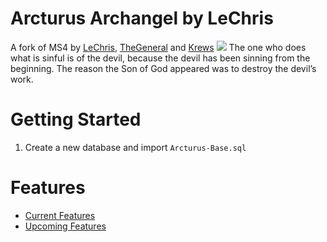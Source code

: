 # Arcturus Archangel by LeChris
A fork of MS4 by [LeChris](https://github.com/80O/habbo-hotel), [TheGeneral](https://github.com/80O/) and [Krews](https://git.krews.org/morningstar/Arcturus-Community)
<img src="https://i.imgur.com/kK7PNQP.png">
The one who does what is sinful is of the devil, because the devil has been sinning from the beginning. The reason the Son of God appeared was to destroy the devil’s work.

# Getting Started
1. Create a new database and import `Arcturus-Base.sql`

# Features
- [Current Features](FEATURES.md)
- [Upcoming Features](FEATURES_TODO.md)